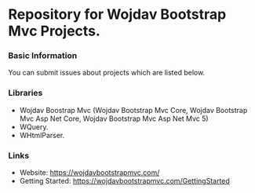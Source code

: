 # Repository for Wojdav Bootstrap Mvc Projects.

### Basic Information

You can submit issues about projects which are listed below.

### Libraries

* Wojdav Boostrap Mvc (Wojdav Bootstrap Mvc Core, Wojdav Bootstrap Mvc Asp Net Core, Wojdav Bootstrap Mvc Asp Net Mvc 5)
* WQuery.
* WHtmlParser.

### Links

* Website: https://wojdavbootstrapmvc.com/
* Getting Started: https://wojdavbootstrapmvc.com/GettingStarted